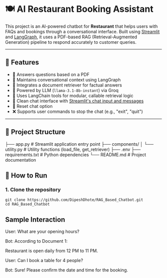 # 🍽️ AI Restaurant Booking Assistant 

This project is an AI-powered chatbot for **Restaurant** that helps users with FAQs and bookings through a conversational interface. Built using [Streamlit](https://streamlit.io/) and [LangGraph](https://github.com/langchain-ai/langgraph), it uses a PDF-based RAG (Retrieval-Augmented Generation) pipeline to respond accurately to customer queries.

---

## 🧠 Features

- 📄 Answers questions based on a PDF 
- 🔁 Maintains conversational context using LangGraph
- 🔎 Integrates a document retriever for factual answers
- 🤖 Powered by LLM (`llama-3.1-8b-instant`) via Groq
- 🧰 Uses LangChain tools for modular, callable retrieval logic
- 💬 Clean chat interface with [Streamlit's chat input and messages](https://docs.streamlit.io/library/api-reference/chat)
- 🔁 Reset chat option
- ❌ Supports user commands to stop the chat (e.g., "exit", "quit")

---

## 📁 Project Structure

├── app.py # Streamlit application entry point
├── components/
│ └── utility.py # Utility functions (load_file, get_retriever)
├── .env 
├── requirements.txt # Python dependencies
└── README.md # Project documentation

## 🚀 How to Run

### 1. Clone the repository

```command prompt
git clone https://github.com/DipeshDhote/RAG_Based_Chatbot.git
cd RAG_Based_Chatbot
```

## Sample Interaction

User: What are your opening hours?

Bot: According to Document 1:

Restaurant is open daily from 12 PM to 11 PM.

User: Can I book a table for 4 people?

Bot: Sure! Please confirm the date and time for the booking.

